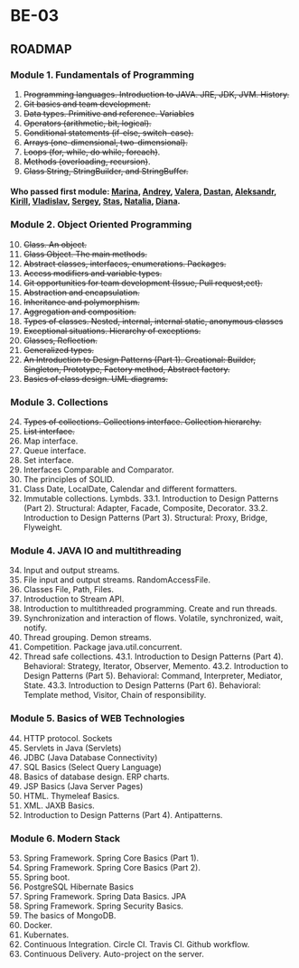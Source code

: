 # BE-03

## ROADMAP
### Module 1. Fundamentals of Programming
1. ~~Programming languages. Introduction to JAVA. JRE, JDK, JVM. History.~~
2. ~~Git basics and team development.~~
3. ~~Data types. Primitive and reference. Variables~~
4. ~~Operators (arithmetic, bit, logical).~~
5. ~~Conditional statements (if-else, switch-case).~~
6. ~~Arrays (one-dimensional, two-dimensional).~~
7. ~~Loops (for, while, do while, foreach)~~.
8. ~~Methods (overloading, recursion)~~.
9. ~~Class String, StringBuilder, and StringBuffer.~~

#### Who passed first module: [Marina](https://github.com/Marina2302), [Andrey](https://github.com/Quertte), [Valera](https://github.com/ValeraDanilov), [Dastan](https://github.com/McHutov), [Aleksandr](https://github.com/grom4er/MyFirstGitRepo), [Kirill](https://github.com/MaTiFaX), [Vladislav](https://github.com/Kseenod), [Sergey](https://github.com/Fr0z3Nn), [Stas]( https://github.com/stas8987), [Natalia](https://github.com/Natalya-Zay/repositoryStorm), [Diana](https://github.com/klarimonda).
 
### Module 2. Object Oriented Programming
10. ~~Class. An object.~~
11. ~~Class Object. The main methods.~~
12. ~~Abstract classes, interfaces, enumerations. Packages.~~
13. ~~Access modifiers and variable types.~~
14. ~~Git opportunities for team development (Issue, Pull request,ect).~~
15. ~~Abstraction and encapsulation.~~
16. ~~Inheritance and polymorphism.~~
17. ~~Aggregation and composition.~~
18. ~~Types of classes. Nested, internal, internal static, anonymous classes~~
19.  ~~Exceptional situations. Hierarchy of exceptions.~~
20. ~~Classes, Reflection.~~
21. ~~Generalized types.~~
22. ~~An Introduction to Design Patterns (Part 1). Creational: Builder, Singleton, Prototype, Factory method, Abstract factory.~~ 
23. ~~Basics of class design. UML diagrams.~~

### Module 3. Collections
24. ~~Types of collections. Collections interface. Collection hierarchy.~~
25. ~~List interface.~~
26. Map interface.
27. Queue interface.
28. Set interface.
29. Interfaces Comparable and Comparator.
30. The principles of SOLID.
31. Class Date, LocalDate, Calendar and different formatters.
32. Immutable collections. Lymbds.
33.1. Introduction to Design Patterns (Part 2). Structural: Adapter, Facade, Composite, Decorator.
33.2. Introduction to Design Patterns (Part 3). Structural: Proxy, Bridge, Flyweight.

### Module 4. JAVA IO and multithreading
34. Input and output streams.
35. File input and output streams. RandomAccessFile.
36. Classes File, Path, Files.
37. Introduction to Stream API.
38. Introduction to multithreaded programming. Create and run threads.
39. Synchronization and interaction of flows. Volatile, synchronized, wait, notify.
40. Thread grouping. Demon streams.
41. Competition. Package java.util.concurrent.
42. Thread safe collections.
43.1. Introduction to Design Patterns (Part 4). Behavioral: Strategy, Iterator, Observer, Memento.
43.2. Introduction to Design Patterns (Part 5). Behavioral: Command, Interpreter, Mediator, State. 
43.3. Introduction to Design Patterns (Part 6). Behavioral: Template method, Visitor, Chain of responsibility. 

### Module 5. Basics of WEB Technologies
44. HTTP protocol. Sockets
45. Servlets in Java (Servlets)
46. JDBC (Java Database Connectivity)
47. SQL Basics (Select Query Language)
48. Basics of database design. ERP charts.
49. JSP Basics (Java Server Pages)
50. HTML. Thymeleaf Basics.
51. XML. JAXB Basics.
52. Introduction to Design Patterns (Part 4). Antipatterns.

### Module 6. Modern Stack
53. Spring Framework. Spring Core Basics (Part 1).
54. Spring Framework. Spring Core Basics (Part 2).
55. Spring boot.
56. PostgreSQL Hibernate Basics
57. Spring Framework. Spring Data Basics. JPA
58. Spring Framework. Spring Security Basics.
59. The basics of MongoDB.
60. Docker.
61. Kubernates.
62. Continuous Integration. Circle CI. Travis CI. Github workflow.
63. Continuous Delivery. Auto-project on the server.
